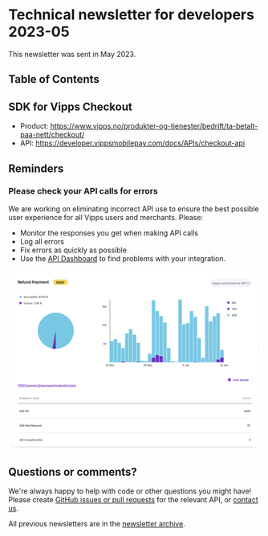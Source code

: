 <!-- START_METADATA
---
title: Technical newsletter for developers 2023-05
sidebar_label: 2023-05
sidebar_position: 65
pagination_next: null
pagination_prev: null
---
END_METADATA -->

# Technical newsletter for developers 2023-05

This newsletter was sent in May 2023.

<!-- START_COMMENT -->

## Table of Contents


<!-- END_COMMENT -->

## SDK for Vipps Checkout

- Product: https://www.vipps.no/produkter-og-tjenester/bedrift/ta-betalt-paa-nett/checkout/
- API: https://developer.vippsmobilepay.com/docs/APIs/checkout-api

## Reminders

### Please check your API calls for errors

We are working on eliminating incorrect API use to ensure the best possible user
experience for all Vipps users and merchants. Please:

* Monitor the responses you get when making API calls
* Log all errors
* Fix errors as quickly as possible
* Use the
  [API Dashboard](../developer-resources/api-dashboard.md)
  to find problems with your integration.

![API Dashboard example](images/2021-02-api-dashboard-example.png)

## Questions or comments?

We're always happy to help with code or other questions you might have!
Please create [GitHub issues or pull requests](https://developer.vippsmobilepay.com/docs/github)
for the relevant API,
or [contact us](https://developer.vippsmobilepay.com/docs/vipps-developers/contact).

All previous newsletters are in the
[newsletter archive](https://developer.vippsmobilepay.com/docs/vipps-developers/newsletters).
